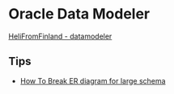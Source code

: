 # Oracle Data Modeler

[HeliFromFinland - datamodeler](https://helifromfinland.blog/category/data-modeler/page/2/)

## Tips
- [How To Break ER diagram for large schema](https://community.oracle.com/thread/4171554)
